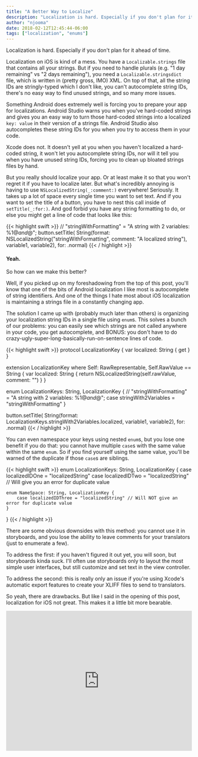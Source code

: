 ```yaml
---
title: "A Better Way to Localize"
description: "Localization is hard. Especially if you don't plan for it ahead of time."
author: "njooma"
date: 2018-02-12T12:45:44-06:00
tags: ["localization", "enums"]
---
```


Localization is hard. Especially if you don't plan for it ahead of time.
<!--more-->

Localization on iOS is kind of a mess. You have a `Localizable.strings` file that contains all your strings. But if you need to handle plurals (e.g. "1 day remaining" vs "2 days remaining"), you need a `Localizable.stringsdict` file, which is written in (pretty gross, IMO) XML. On top of that, all the string IDs are stringly-typed which I don't like, you can't autocomplete string IDs, there's no easy way to find unused strings, and so many more issues. 

Something Android does extremely well is forcing you to prepare your app for localizations. Android Studio warns you when you've hard-coded strings and gives you an easy way to turn those hard-coded strings into a localized `key: value` in their version of a strings file. Android Studio also autocompletes these string IDs for you when you try to access them in your code. 

Xcode does not. It doesn't yell at you when you haven't localized a hard-coded string, it won't let you autocomplete string IDs, nor will it tell you when you have unused string IDs, forcing you to clean up bloated strings files by hand.

But you really should localize your app. Or at least make it so that you won't regret it if you have to localize later. But what's incredibly annoying is having to use `NSLocalizedString(_:comment:)` everywhere! Seriously. It takes up a lot of space every single time you want to set text. And if you want to set the title of a button, you have to nest this call inside of `setTitle(_:for:)`. And god forbid you have any string formatting to do, or else you might get a line of code that looks like this:

{{< highlight swift >}}
// "stringWithFormatting" = "A string with 2 variables: %1$@ and %2$@";
button.setTitle(
    String(format: NSLocalizedString("stringWithFormatting", comment: "A localized string"), 
        variable1, variable2), 
    for: .normal)
{{< / highlight >}}

#### Yeah. ####

So how can we make this better?

Well, if you picked up on my foreshadowing from the top of this post, you'll know that one of the bits of Android localization I like most is autocomplete of string identifiers. And one of the things I hate most about iOS localization is maintaining a strings file in a constantly changing app. 

The solution I came up with (probably much later than others) is organizing your localization string IDs in a single file using `enum`s. This solves a bunch of our problems: you can easily see which strings are not called anywhere in your code, you get autocomplete, and BONUS: you don't have to do crazy-ugly-super-long-basically-run-on-sentence lines of code.

{{< highlight swift >}}
protocol LocalizationKey {
    var localized: String { get }
}

extension LocalizationKey where Self: RawRepresentable, Self.RawValue == String {
    var localized: String {
        return NSLocalizedString(self.rawValue, comment: "")
    }
}

enum LocalizationKeys: String, LocalizationKey {
    // "stringWithFormatting" = "A string with 2 variables: %1$@ and %2$@";
    case stringWith2Variables = "stringWithFormatting"
}

button.setTitle(
    String(format: LocalizationKeys.stringWith2Variables.localized, variable1, variable2), 
    for: .normal)
{{< / highlight >}}

You can even namespace your keys using nested `enum`s, but you lose one benefit if you do that: you cannot have multiple `case`s with the same value within the same `enum`. So if you find yourself using the same value, you'll be warned of the duplicate if those `case`s are siblings.

{{< highlight swift >}}
enum LocalizationKeys: String, LocalizationKey {
    case localizedIDOne = "localizedString"
    case localizedIDTwo = "localizedString" // Will give you an error for duplicate value

    enum NameSpace: String, LocalizationKey {
        case localizedIDThree = "localizedString" // Will NOT give an error for duplicate value
    }
}
{{< / highlight >}}

There are some obvious downsides with this method: you cannot use it in storyboards, and you lose the ability to leave comments for your translators (just to enumerate a few).

To address the first: if you haven't figured it out yet, you will soon, but storyboards kinda suck. I'll often use storyboards only to layout the most simple user interfaces, but still customize and set text in the view controller. 

To address the second: this is really only an issue if you're using Xcode's automatic export features to create your XLIFF files to send to translators.

So yeah, there are drawbacks. But like I said in the opening of this post, localization for iOS not great. This makes it a little bit more bearable.

<iframe src="https://open.spotify.com/embed/track/3RHxEG6JqPKNesUpEv3FUg?theme=white&view=list" width="100%" height="380" frameborder="0" allowtransparency="true"></iframe>